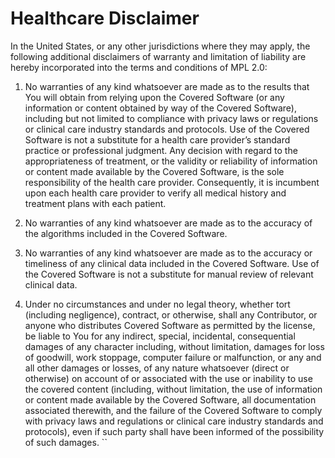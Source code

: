# Healthcare Disclaimer
In the United States, or any other jurisdictions where they may apply, the following additional disclaimers of warranty and limitation of liability are hereby incorporated into the terms and conditions of MPL 2.0:

1. No warranties of any kind whatsoever are made as to the results that You will obtain from relying upon the Covered Software (or any information or content obtained by way of the Covered Software), including but not limited to compliance with privacy laws or regulations or clinical care industry standards and protocols. Use of the Covered Software is not a substitute for a health care provider’s standard practice or professional judgment. Any decision with regard to the appropriateness of treatment, or the validity or reliability of information or content made available by the Covered Software, is the sole responsibility of the health care provider. Consequently, it is incumbent upon each health care provider to verify all medical history and treatment plans with each patient.

2. No warranties of any kind whatsoever are made as to the accuracy of the algorithms included in the Covered Software.

3. No warranties of any kind whatsoever are made as to the accuracy or timeliness of any clinical data included in the Covered Software. Use of the Covered Software is not a substitute for manual review of relevant clinical data.

4. Under no circumstances and under no legal theory, whether tort (including negligence), contract, or otherwise, shall any Contributor, or anyone who distributes Covered Software as permitted by the license, be liable to You for any indirect, special, incidental, consequential damages of any character including, without limitation, damages for loss of goodwill, work stoppage, computer failure or malfunction, or any and all other damages or losses, of any nature whatsoever (direct or otherwise) on account of or associated with the use or inability to use the covered content (including, without limitation, the use of information or content made available by the Covered Software, all documentation associated therewith, and the failure of the Covered Software to comply with privacy laws and regulations or clinical care industry standards and protocols), even if such party shall have been informed of the possibility of such damages. ``